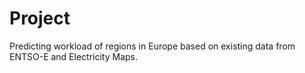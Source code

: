 # Project
Predicting workload of regions in Europe based on existing data from ENTSO-E and Electricity Maps.


